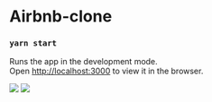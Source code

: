 
<h1>Airbnb-clone</h1>


### `yarn start`

Runs the app in the development mode.\
Open [http://localhost:3000](http://localhost:3000) to view it in the browser.


<img src= "https://github.com/muhal24/airbnb-clone/blob/master/screenshot/1.png" witdh="auto" height="auto">
<img src= "https://github.com/muhal24/airbnb-clone/blob/master/screenshot/2.png" witdh="auto" height="auto">

